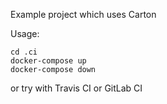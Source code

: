 Example project which uses Carton

Usage:

```console
cd .ci
docker-compose up
docker-compose down
```

or try with Travis CI or GitLab CI

